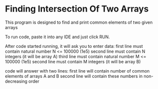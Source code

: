 # Finding Intersection Of Two Arrays
This program is designed to find and print common elements of two given arrays

To run code, paste it into any IDE and just click RUN.

After code started running, it will ask you to enter data:
first line must contain natural number N <= 100000 (1e5)
second line must contain N integers (it will be array A)
third line must contain natural number M <= 100000 (1e5)
second line must contain M integers (it will be array B)

code will answer with two lines:
first line will contain number of common elements of arrays A and B
second line will contain these numbers in non-decreasing order
